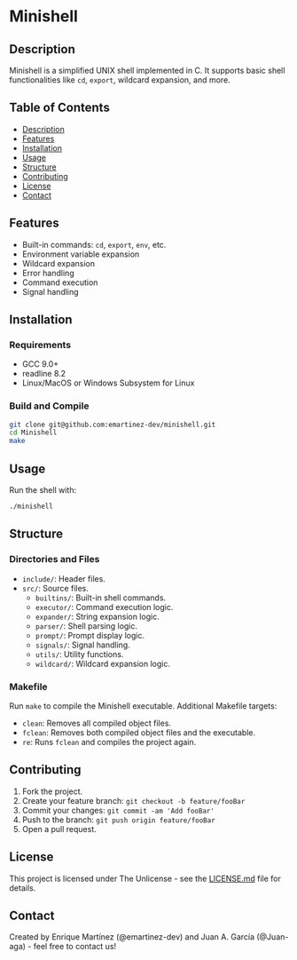# Minishell

## Description

Minishell is a simplified UNIX shell implemented in C. It supports basic shell functionalities like `cd`, `export`, wildcard expansion, and more.

## Table of Contents
- [Description](#description)
- [Features](#features)
- [Installation](#installation)
- [Usage](#usage)
- [Structure](#structure)
- [Contributing](#contributing)
- [License](#license)
- [Contact](#contact)

## Features

- Built-in commands: `cd`, `export`, `env`, etc.
- Environment variable expansion
- Wildcard expansion
- Error handling
- Command execution
- Signal handling

## Installation

### Requirements
- GCC 9.0+
- readline 8.2
- Linux/MacOS or Windows Subsystem for Linux

### Build and Compile
```bash
git clone git@github.com:emartinez-dev/minishell.git
cd Minishell
make
```

## Usage

Run the shell with:

```bash
./minishell
```

## Structure

### Directories and Files

- `include/`: Header files.
- `src/`: Source files.
  - `builtins/`: Built-in shell commands.
  - `executor/`: Command execution logic.
  - `expander/`: String expansion logic.
  - `parser/`: Shell parsing logic.
  - `prompt/`: Prompt display logic.
  - `signals/`: Signal handling.
  - `utils/`: Utility functions.
  - `wildcard/`: Wildcard expansion logic.

### Makefile

Run `make` to compile the Minishell executable.
Additional Makefile targets:
- `clean`: Removes all compiled object files.
- `fclean`: Removes both compiled object files and the executable.
- `re`: Runs `fclean` and compiles the project again.

## Contributing

1. Fork the project.
2. Create your feature branch: `git checkout -b feature/fooBar`
3. Commit your changes: `git commit -am 'Add fooBar'`
4. Push to the branch: `git push origin feature/fooBar`
5. Open a pull request.

## License

This project is licensed under The Unlicense - see the [LICENSE.md](LICENSE.md) file for details.

## Contact

Created by Enrique Martínez (@emartinez-dev) and Juan A. García (@Juan-aga) - feel free to contact us!
